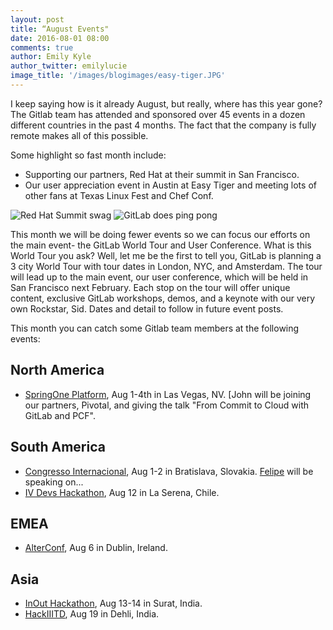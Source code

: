 ```yaml
---
layout: post
title: “August Events"
date: 2016-08-01 08:00
comments: true
author: Emily Kyle
author_twitter: emilylucie
image_title: '/images/blogimages/easy-tiger.JPG'
---
```


I keep saying how is it already August, but really, where has this year gone? The Gitlab team has attended and sponsored over 45 events in a dozen different countries in the past 4 months. The fact that the company is fully remote makes all of this possible.

Some highlight so fast month include:
- Supporting our partners, Red Hat at their summit in San Francisco.
- Our user appreciation event in Austin at Easy Tiger and meeting lots of other fans at Texas Linux Fest and Chef Conf.

![Red Hat Summit swag](/images/blogimages/rainbow-stickers.JPG)
![GitLab does ping pong](/images/blogimages/pingpong-swag.JPG)

This month we will be doing fewer events so we can focus our efforts on the main event- the GitLab World Tour and User Conference.
What is this World Tour you ask? Well, let me be the first to tell you, GitLab is planning a 3 city World Tour with tour dates in London, NYC, and Amsterdam. The tour will lead up to the main event, our user conference, which will be held in San Francisco next February. Each stop on the tour will offer unique content, exclusive GitLab workshops, demos, and a keynote with our very own Rockstar, Sid. Dates and detail to follow in future event posts. 

This month you can catch some Gitlab team members at the following events:
<!-- more -->

## North America
- [SpringOne Platform](https://springoneplatform.io/), Aug 1-4th in Las Vegas, NV. [John will be joining our partners, Pivotal, and giving the talk "From Commit to Cloud with GitLab and PCF".

## South America
- [Congresso Internacional](http://congresoinnovatics.org/), Aug 1-2 in Bratislava, Slovakia. [Felipe] will be speaking on...
- [IV Devs Hackathon](http://ivdevs.com), Aug 12 in La Serena, Chile.

## EMEA
- [AlterConf](https://www.alterconf.com/), Aug 6 in Dublin, Ireland.

## Asia
- [InOut Hackathon](https://hackinout.co/), Aug 13-14 in Surat, India.
- [HackIIITD](https://hack.iiitd.in/), Aug 19 in Dehli, India.

[team]: https://about.gitlab.com/team/
[John]: https://twitter.com/northrup
[Felipe]: https://twitter.com/juanpintoduran